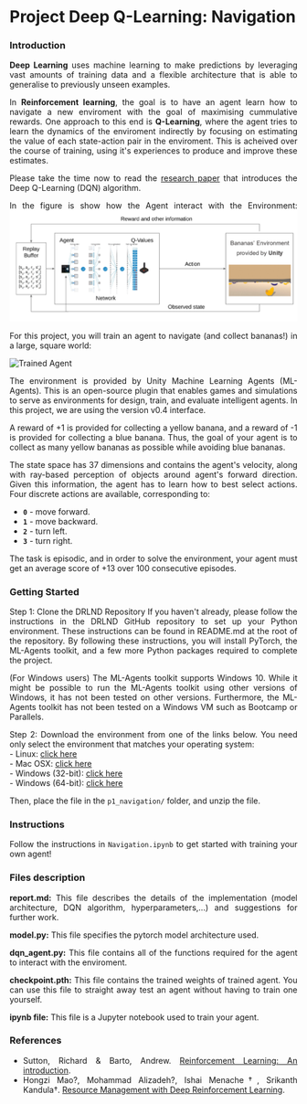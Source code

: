 <div style="text-align: justify">

[//]: # (Image References)

# Project Deep Q-Learning: Navigation

### Introduction

**Deep Learning** uses machine learning to make predictions by leveraging vast amounts of training data and a flexible architecture that is able to generalise to previously unseen examples.     
    
In **Reinforcement learning**, the goal is to have an agent learn how to navigate a new enviroment with the goal of maximising cummulative rewards. One approach to this end is **Q-Learning**, where the agent tries to learn the dynamics of the enviroment indirectly by focusing on estimating the value of each state-action pair in the enviroment. This is acheived over the course of training, using it's experiences to produce and improve these estimates.     
    
Please take the time now to read the [research paper](https://storage.googleapis.com/deepmind-media/dqn/DQNNaturePaper.pdf) that introduces the Deep Q-Learning (DQN) algorithm.
    
In the figure is show how the Agent interact with the Environment:
![Agent-Environment](./Media/Agent-Environment-banana.png "Agent-Environment")
    
For this project, you will train an agent to navigate (and collect bananas!) in a large, square world:  
     
<img src="https://user-images.githubusercontent.com/10624937/42135619-d90f2f28-7d12-11e8-8823-82b970a54d7e.gif" alt="Trained Agent" width="450" style="text-align:center"/>
      
The environment is provided by Unity Machine Learning Agents (ML-Agents). This is an open-source plugin that enables games and simulations to serve as environments for design, train, and evaluate intelligent agents. In this project, we are using the version v0.4 interface.     
     
A reward of +1 is provided for collecting a yellow banana, and a reward of -1 is provided for collecting a blue banana.  Thus, the goal of your agent is to collect as many yellow bananas as possible while avoiding blue bananas.  
      
The state space has 37 dimensions and contains the agent's velocity, along with ray-based perception of objects around agent's forward direction.  Given this information, the agent has to learn how to best select actions.  Four discrete actions are available, corresponding to:
- **`0`** - move forward.
- **`1`** - move backward.
- **`2`** - turn left.
- **`3`** - turn right.
     
The task is episodic, and in order to solve the environment, your agent must get an average score of +13 over 100 consecutive episodes.
     
### Getting Started

Step 1: Clone the DRLND Repository
If you haven't already, please follow the instructions in the DRLND GitHub repository to set up your Python environment. These instructions can be found in README.md at the root of the repository. By following these instructions, you will install PyTorch, the ML-Agents toolkit, and a few more Python packages required to complete the project.

(For Windows users) The ML-Agents toolkit supports Windows 10. While it might be possible to run the ML-Agents toolkit using other versions of Windows, it has not been tested on other versions. Furthermore, the ML-Agents toolkit has not been tested on a Windows VM such as Bootcamp or Parallels.


Step 2: Download the environment from one of the links below.  You need only select the environment that matches your operating system:    
    - Linux: [click here](https://s3-us-west-1.amazonaws.com/udacity-drlnd/P1/Banana/Banana_Linux.zip)    
    - Mac OSX: [click here](https://s3-us-west-1.amazonaws.com/udacity-drlnd/P1/Banana/Banana.app.zip)    
    - Windows (32-bit): [click here](https://s3-us-west-1.amazonaws.com/udacity-drlnd/P1/Banana/Banana_Windows_x86.zip)     
    - Windows (64-bit): [click here](https://s3-us-west-1.amazonaws.com/udacity-drlnd/P1/Banana/Banana_Windows_x86_64.zip)       

  Then, place the file in the `p1_navigation/` folder, and unzip the file.  
    
### Instructions

Follow the instructions in `Navigation.ipynb` to get started with training your own agent!  

### Files description

**report.md:** This file describes the details of the implementation (model architecture, DQN algorithm, hyperparameters,...) and suggestions for further work.    

**model.py:** This file specifies the pytorch model architecture used.

**dqn_agent.py:** This file contains all of the functions required for the agent to interact with the enviroment.

**checkpoint.pth:** This file contains the trained weights of trained agent. You can use this file to straight away test an agent without having to train one yourself.

**ipynb file:** This file is a Jupyter notebook used to train your agent.

### References

+ Sutton, Richard & Barto, Andrew. [Reinforcement Learning: An introduction](https://s3-us-west-1.amazonaws.com/udacity-drlnd/bookdraft2018.pdf).   
+ Hongzi Mao?, Mohammad Alizadeh?, Ishai Menache†, Srikanth Kandula†. [Resource Management with Deep Reinforcement Learning](http://people.csail.mit.edu/hongzi/content/publications/DeepRM-HotNets16.pdf).
